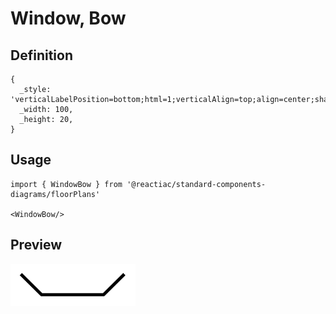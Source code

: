 # Window, Bow

## Definition

```
{
  _style: 'verticalLabelPosition=bottom;html=1;verticalAlign=top;align=center;shape=mxgraph.floorplan.windowBow;strokeWidth=3;',
  _width: 100,
  _height: 20,
}
```

## Usage

```
import { WindowBow } from '@reactiac/standard-components-diagrams/floorPlans'

<WindowBow/>
```

## Preview

<img src="./window-bow.png" width="200"/>
